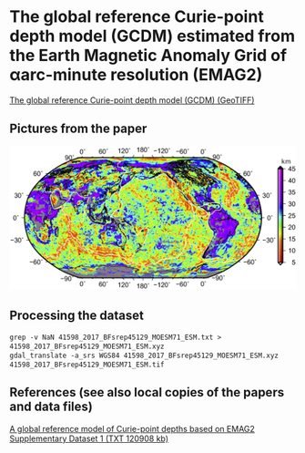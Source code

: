 # The global reference Curie-point depth model (GCDM) estimated from the Earth Magnetic Anomaly Grid of αarc-minute resolution (EMAG2)

[The global reference Curie-point depth model (GCDM) (GeoTIFF)](41598_2017_BFsrep45129_MOESM71_ESM.tif)

## Pictures from the paper

![Figure 1: The global reference Curie-point depth model (GCDM) estimated in this study from the Earth Magnetic Anomaly Grid of αarc-minute resolution (EMAG216)](Figure1.jpg)

## Processing the dataset

```
grep -v NaN 41598_2017_BFsrep45129_MOESM71_ESM.txt > 41598_2017_BFsrep45129_MOESM71_ESM.xyz
gdal_translate -a_srs WGS84 41598_2017_BFsrep45129_MOESM71_ESM.xyz 41598_2017_BFsrep45129_MOESM71_ESM.tif
```

## References (see also local copies of the papers and data files)

[A global reference model of Curie-point depths based on EMAG2](https://www.nature.com/articles/srep45129?error=cookies_not_supported&code=5244f171-62e1-4d19-9e22-0c49eb92c369)
[Supplementary Dataset 1 (TXT 120908 kb)](https://static-content.springer.com/esm/art%3A10.1038%2Fsrep45129/MediaObjects/41598_2017_BFsrep45129_MOESM71_ESM.txt)
